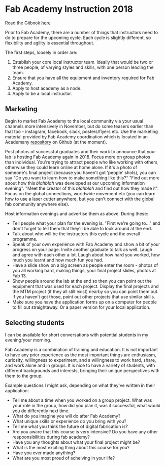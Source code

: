 # Fab Academy Instruction 2018

Read the Gitbook [here](https://wendwarge.gitbooks.io/fab-academy-2018/content/)

Prior to Fab Academy, there are a number of things that instructors need to do to prepare for the upcoming cycle. Each cycle is slightly different, so flexibility and agility is essential throughout.

The first steps, loosely in order are:

1. Establish your core local instructor team. Ideally that would be two or three people, of varying styles and skills, with one person leading the team.
2. Ensure that you have all the equipment and inventory required for Fab Academy.
3. Apply to host academy as a node.
4. Apply to be a local instructor.

## Marketing

Begin to market Fab Academy to the local community via your usual channels more intensively in November, but do some teasers earlier than that too - instagram, facebook, slack, posters/flyers etc. Use the marketing material provided by Fab Academy coordination which is located in an Academany [repository](https://github.com/Academany) on Github (at the moment). 

Post photos of successful graduates and their work to announce that your lab is hosting Fab Academy again in 2018. Focus more on group photos than individual. You're trying to attract people who like working with others, otherwise they could learn online at home alone. If it's a photo of someone's final project (because you haven't got 'people' shots), you can say "Do you want to learn how to make something like this?" "Find out more about how this _blahblah_ was developed at our upcoming information evening". "Meet the creator of this _blahblah_ and find out how they made it". Focus on the global connections, worldwide movement etc (you can learn how to use a laser cutter anywhere, but you can't connect with the global fab community anywhere else). 

Host information evenings and advertise them as above. During these:

- Tell people what your plan for the evening is. "First we're going to..." and don't forget to tell them that they'll be able to look around at the end.
- Talk about who will be the instructors this cycle and the overall programme. 
- Speak of your own experience with Fab Academy and show a bit of your progress on your page. Invite another graduate to talk as well. Laugh and agree with each other a lot. Laugh about how hard you worked, how much you learnt and how much fun you had. 
- Have a slide show on a big screen as people enter the room - photos of you all working hard, making things, your final project slides, photos at Fab 13. 
- Show people around the lab at the end so then you can point out the equipment that was used for each project. Display the final projects and the MTM project (if they all still exist) nearby so you can point them out. If you haven't got those, point out other projects that use similar skills. 
- Make sure you have the application forms up on a computer for people to fill out straightaway. Or a paper version for your local application. 

## Selecting students

I can be available for short conversations with potential students in my evening/your morning. 

Fab Academy is a combination of training and education. It is not important to have any prior experience as the most important things are enthusiasm, curiosity, willingness to experiment, and a willingness to work hard, share, and work alone and in groups. It is nice to have a variety of students, with different backgrounds and interests, bringing their unique perspectives with them to the group.

Example questions I might ask, depending on what they've written in their application:
- Tell me about a time when you worked on a group project. What was your role in the group, how did you plan it, was it successful, what would you do differently next time.
- What do you imagine you will do after Fab Academy?
- What unique skills or experience do you bring with you? 
- Tell me what you think the future of digital fabrication is?
- Are you aware that this course is very intensive? Do you have any other respoonsibilities during fab academy?
- Have you any thoughts about what your final project might be?
- What is the most exciting thing about this course for you?
- Have you ever made anything?
- What are you most proud of acheiving in your life?


